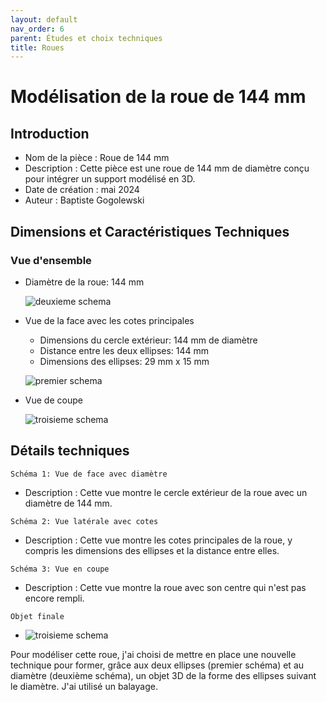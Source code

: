 ```yaml
---
layout: default
nav_order: 6
parent: Études et choix techniques
title: Roues
---
```


# Modélisation de la roue de 144 mm

## Introduction

- Nom de la pièce : Roue de 144 mm
- Description : Cette pièce est une roue de 144 mm de diamètre conçu pour intégrer un support modélisé en 3D.
- Date de création : mai 2024
- Auteur : Baptiste Gogolewski

## Dimensions et Caractéristiques Techniques

### Vue d'ensemble

- Diamètre de la roue: 144 mm

    ![deuxieme schema](deuxieme_schema_roue.png)

- Vue de la face avec les cotes principales
    - Dimensions du cercle extérieur: 144 mm de diamètre
    - Distance entre les deux ellipses: 144 mm
    - Dimensions des ellipses: 29 mm x 15 mm

    ![premier schema](premier_schema_roue.png)

- Vue de coupe

    ![troisieme schema](troisieme_schema_roue.png)

## Détails techniques

```Schéma 1: Vue de face avec diamètre```

- Description : Cette vue montre le cercle extérieur de la roue avec un diamètre de 144 mm.

```Schéma 2: Vue latérale avec cotes```

- Description : Cette vue montre les cotes principales de la roue, y compris les dimensions des ellipses et la distance entre elles.

```Schéma 3: Vue en coupe```

- Description : Cette vue montre la roue avec son centre qui n'est pas encore rempli.

```Objet finale```

- ![troisieme schema](roue_final.png)

Pour modéliser cette roue, j'ai choisi de mettre en place une nouvelle technique pour former, grâce aux deux ellipses (premier schéma) et au diamètre (deuxième schéma), un objet 3D de la forme des ellipses suivant le diamètre. J'ai utilisé un balayage.